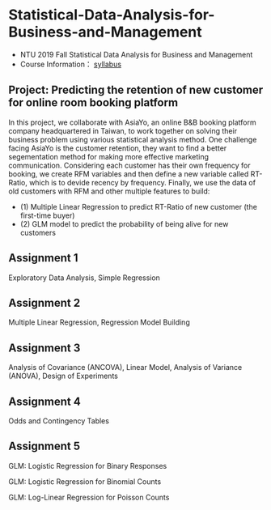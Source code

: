 # Statistical-Data-Analysis-for-Business-and-Management

- NTU 2019 Fall Statistical Data Analysis for Business and Management
- Course Information： [syllabus](https://github.com/tzuhsuancheng/Statistical-Data-Analysis-for-Business-and-Management/blob/main/108-1_Business-Analytics_Syllabus_v1.pdf) 

## Project: Predicting the retention of new customer for online room booking platform
In this project, we collaborate with AsiaYo, an online B&B booking platform company headquartered in Taiwan, to work together on solving their business problem using various statistical analysis method. One challenge facing AsiaYo is the customer retention, they want to find a better segementation method for making more effective marketing communication. Considering each customer has their own frequency for booking, we create RFM variables and then define a new variable called RT-Ratio, which is to devide recency by frequency. Finally, we use the data of old customers with RFM and other multiple features to build: 
- (1) Multiple Linear Regression to predict RT-Ratio of new customer (the first-time buyer) 
- (2) GLM model to predict the probability of being alive for new customers


## Assignment 1
Exploratory Data Analysis, Simple Regression

## Assignment 2
Multiple Linear Regression, Regression Model Building

## Assignment 3
Analysis of Covariance (ANCOVA), Linear Model, Analysis of Variance (ANOVA),  Design of Experiments

## Assignment 4
Odds and Contingency Tables

## Assignment 5
GLM: Logistic Regression for Binary Responses 

GLM: Logistic Regression for Binomial Counts

GLM: Log-Linear Regression for Poisson Counts 
